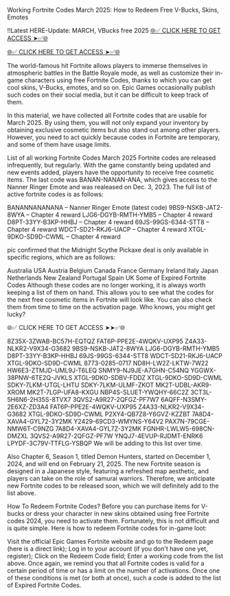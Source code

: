 Working Fortnite Codes March 2025: How to Redeem Free V-Bucks, Skins, Emotes

!!Latest HERE-Update: MARCH, VBucks free 2025
[🌐✅ CLICK HERE TO GET ACCESS ➤✅🌐](https://vbucks.plus/fortnite-1?ref=67cbd0fb02e7d693a0d94d25)

[🌐✅ CLICK HERE TO GET ACCESS ➤✅🌐](https://vbucks.plus/fortnite-1?ref=67cbd0fb02e7d693a0d94d25)

The world-famous hit Fortnite allows players to immerse themselves in atmospheric battles in the Battle Royale mode, as well as customize their in-game characters using free Fortnite Codes, thanks to which you can get cool skins, V-Bucks, emotes, and so on. Epic Games occasionally publish such codes on their social media, but it can be difficult to keep track of them.

In this material, we have collected all Fortnite codes that are usable for March 2025. By using them, you will not only expand your inventory by obtaining exclusive cosmetic items but also stand out among other players. However, you need to act quickly because codes in Fortnite are temporary, and some of them have usage limits.

List of all working Fortnite Codes March 2025
Fortnite codes are released infrequently, but regularly. With the game constantly being updated and new events added, players have the opportunity to receive free cosmetic items. The last code was BANAN-NANAN-ANA, which gives access to the Nanner Ringer Emote and was realeased on Dec. 3, 2023. The full list of active fortnite codes is as follows:

BANANNANANANA – Nanner Ringer Emote (latest code)
9BS9-NSKB-JAT2-8WYA – Chapter 4 reward
LJG6-DGYB-RMTH-YMB5 – Chapter 4 reward
D8PT-33YY-B3KP-HHBJ – Chapter 4 reward
69JS-99GS-6344-STT8 – Chapter 4 reward
WDCT-SD21-RKJ6-UACP – Chapter 4 reward
XTGL-9DKO-SD9D-CWML – Chapter 4 reward

pic confirmed that the Midnight Scythe Pickaxe deal is only available in specific regions, which are as follows:

Australia
USA
Austria
Belgium
Canada
France
Germany
Ireland
Italy
Japan
Netherlands
New Zealand
Portugal
Spain
UK
Some of Expired Fortnite Codes
Although these codes are no longer working, it is always worth keeping a list of them on hand. This allows you to see what the codes for the next free cosmetic items in Fortnite will look like. You can also check them from time to time on the activation page. Who knows, you might get lucky?

🌐✅ CLICK HERE TO GET ACCESS ➤➤✅🌐

8Z35X-3ZWAB-BC57H-EQTQZ
FAT6P-PPE2E-4WQKV-UXP95
Z4A33-NLKR2-V9X34-G3682
9BS9-NSKB-JAT2-8WYA
LJG6-DGYB-RMTH-YMB5
D8PT-33YY-B3KP-HHBJ
69JS-99GS-6344-STT8
WDCT-SD21-RKJ6-UACP
XTGL-9DKO-SD9D-CWML
8773-0285-0717
ND8H-LW2Z-LKTW-7W22
HW6E3-ZTMJD-UML9J-T6LEQ
SNMY9-NJ9JE-A7GHN-C54NQ
YGGWX-38PNW-6TE2Q-JVKLS
XTGL-9DKO-SDBV-FDDZ
XTGL-9DKO-SD9D-CWML
SDKY-7LKM-UTGL-LHTU
SDKY-7LKM-ULMF-ZKOT
MK2T-UDBL-AKR9-XROM
MK2T-7LGP-UFA8-KXGU
NBP4S-SLUET-YWQHY-66C2Z
3CT3L-5H6N6-2H35S-8TVX7
3QVS2-A9R27-2QFGZ-PF7W7
6AQFF-N3SMY-2E6XZ-ZD3A4
FAT6P-PPE2E-4WQKV-UXP95
Z4A33-NLKR2-V9X34-G3682
XTGL-9DKO-SD9D-CWML
P2XY4-QB7Z8-Y6GVZ-KZZBT
7A8D4-XAVA4-GYL72-3Y2MK
Y2429-69CD3-WMYNS-Y64V2
PAX7N-79CGE-NMW6T-C9NZG
7A8D4-XAVA4-GYL7Z-3Y2MK
FGNHR-LWLW5-698CN-DMZXL
3QVS2-A9R27-2QFGZ-PF7W
YNQJ7-4EVUP-RJDMT-ENRK6
LPYDF-3C79V-TTFLG-YSBQP
We will be adding to this list over time.

Also Chapter 6, Season 1, titled Demon Hunters, started on December 1, 2024, and will end on February 21, 2025. The new Fortnite season is designed in a Japanese style, featuring a refreshed map aesthetic, and players can take on the role of samurai warriors. Therefore, we anticipate new Fortnite codes to be released soon, which we will definitely add to the list above.

How To Redeem Fortnite Codes?
Before you can purchase items for V-bucks or dress your character in new skins obtained using free Fortnite codes 2024, you need to activate them. Fortunately, this is not difficult and is quite simple. Here is how to redeem Fortnite codes for in-game loot:

Visit the official Epic Games Fortnite website and go to the Redeem page (here is a direct link);
Log in to your account (if you don't have one yet, register);
Click on the Redeem Code field;
Enter a working code from the list above.
Once again, we remind you that all Fortnite codes is valid for a certain period of time or has a limit on the number of activations. Once one of these conditions is met (or both at once), such a code is added to the list of Expired Fortnite Codes.
